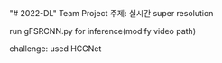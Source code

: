 "# 2022-DL" 
 Team Project 주제: 실시간 super resolution
 
 run gFSRCNN.py for inference(modify video path)
 
 challenge: used HCGNet 
